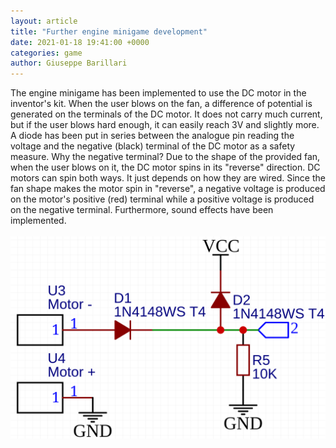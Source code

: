 ```yaml
---  
layout: article  
title: "Further engine minigame development"  
date: 2021-01-18 19:41:00 +0000  
categories: game
author: Giuseppe Barillari  
---  
```


The engine minigame has been implemented to use the DC motor in the inventor's kit. When the user blows on the fan, a difference of potential is generated on the terminals of the DC motor. It does not carry much current, but if the user blows hard enough, it can easily reach 3V and slightly more. A diode has been put in series between the analogue pin reading the voltage and the negative (black) terminal of the DC motor as a safety measure. Why the negative terminal? Due to the shape of the provided fan, when the user blows on it, the DC motor spins in its "reverse" direction. DC motors can spin both ways. It just depends on how they are wired. Since the fan shape makes the motor spin in "reverse", a negative voltage is produced on the motor's positive (red) terminal while a positive voltage is produced on the negative terminal. Furthermore, sound effects have been implemented.
<br>
<br>
![alt text](/res/motor-schematic.png "Schematic")

